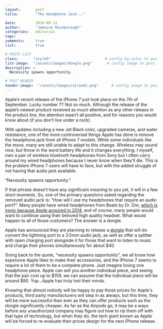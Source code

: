 ```yaml
---
layout:       post
title:        "The Headphone Jack..."

date:         2016-09-12
author:       "Jamaine Roseborough"
categories:   editorial
tags:         
comments:     true
list:         true

# POSTS LIST
class:       "style5"                         # config bg-color to post list card (1..6)
list-image:  "/assets/images/dongle.png"       # config image to post list card (1..6)
description: >                                 
  Necessity spawns opportunity.

# POST HEADER
header-image:  "/assets/images/airpods.png"      # config image to post header
---
```

Apple’s recent release of the iPhone 7 just took place on the 7th of September. Lucky number 7? Not so much. Although the release of the apple’s newest product received as much attention as any other release in the product line, the attention wasn’t all positive, and for reasons you would know about (if you don’t live under a rock).

With updates including a new Jet Black color, upgraded cameras, and water resistance, one of the more controversial things Apple has done is remove the headphone jack from all iPhone 7 models. While some individuals like the move, many are still unable to adapt to this change. Wireless may sound nice, but throw in the word battery life and it changes everything. I myself, own a pair of wireless bluetooth headphones from Sony but I often carry around my wired headphones because I never know when they’ll die. This is the problem iPhone 7 users will have to face, but with the added struggle of not having that audio jack available.


<p class = "quote">“Necessity spawns opportunity.”</p>

If that phrase doesn’t have any significant meaning to you yet, it will in a few short moments. So, one of the primary questions asked regarding the removed audio jack is: “How will I use my headphones that require an audio port?”. Many people have wired headphones from Beats by Dr. Dre, [which is ironic because Apple acquired in 2014](https://www.apple.com/pr/library/2014/05/28Apple-to-Acquire-Beats-Music-Beats-Electronics.html), and of course, many people would want to continue using their beloved high quality headset. What would happen to all of those customers? The answer is a dongle.

Apple has announced they are planning to release a [dongle](http://www.apple.com/shop/product/MMX62AM/A/lightning-to-35-mm-headphone-jack-adapter) that will do convert the lightning port to a 3.5mm audio jack, as well as offer a splitter with open charging port alongside it for those that want to listen to music and charge their phones simultaneously for about $40.


Going back to the quote, "necessity spawns opportunity", we all know how expensive Apple likes to make their accessories, and the iPhone 7 seems to require a lot of them to be a complete phone. Just imagine losing one headphone piece. Apple can sell you another individual piece, and seeing that the pair cost up to $159, we can assume that the individual piece will be around $80. Yup...Apple has truly lost their minds.

Knowing that almost nobody will be happy to pay those prices for Apple's products, third party manufacturers will step in as always, but this time, they will be more successful than ever as they can offer products such as the dongle significantly cheaper. As far as the Airpods go, it may be a ways before any unauthorized company may figure out how to rip them off with that type of technology, but when they do, the tech giant known as Apple will be forced to re-evaluate their prices design for the next iPhone release.
